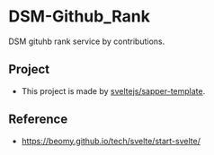 # DSM-Github_Rank

DSM gituhb rank service by contributions.

## Project

- This project is made by [sveltejs/sapper-template](https://github.com/sveltejs/sapper-template).

## Reference

- https://beomy.github.io/tech/svelte/start-svelte/
